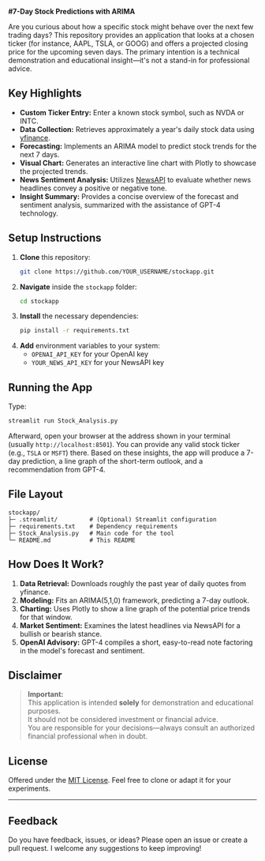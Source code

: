 **#7-Day Stock Predictions with ARIMA**

Are you curious about how a specific stock might behave over the next few trading days? This repository provides an application that looks at a chosen ticker (for instance, AAPL, TSLA, or GOOG) and offers a projected closing price for the upcoming seven days. The primary intention is a technical demonstration and educational insight—it's not a stand-in for professional advice.

## Key Highlights

- **Custom Ticker Entry:** Enter a known stock symbol, such as NVDA or INTC.
- **Data Collection:** Retrieves approximately a year's daily stock data using [yfinance](https://pypi.org/project/yfinance).
- **Forecasting:** Implements an ARIMA model to predict stock trends for the next 7 days.
- **Visual Chart:** Generates an interactive line chart with Plotly to showcase the projected trends.
- **News Sentiment Analysis:** Utilizes [NewsAPI](https://newsapi.org) to evaluate whether news headlines convey a positive or negative tone.
- **Insight Summary:** Provides a concise overview of the forecast and sentiment analysis, summarized with the assistance of GPT-4 technology.

## Setup Instructions

1. **Clone** this repository:
   ```bash
   git clone https://github.com/YOUR_USERNAME/stockapp.git
   ```
2. **Navigate** inside the `stockapp` folder:
   ```bash
   cd stockapp
   ```
3. **Install** the necessary dependencies:
   ```bash
   pip install -r requirements.txt
   ```
4. **Add** environment variables to your system:
   - `OPENAI_API_KEY` for your OpenAI key  
   - `YOUR_NEWS_API_KEY` for your NewsAPI key

## Running the App

Type:
```bash
streamlit run Stock_Analysis.py
```
Afterward, open your browser at the address shown in your terminal (usually `http://localhost:8501`). You can provide any valid stock ticker (e.g., `TSLA` or `MSFT`) there. Based on these insights, the app will produce a 7-day prediction, a line graph of the short-term outlook, and a recommendation from GPT-4.

## File Layout

```
stockapp/
├─ .streamlit/         # (Optional) Streamlit configuration
├─ requirements.txt    # Dependency requirements
├─ Stock_Analysis.py   # Main code for the tool
└─ README.md           # This README
```

## How Does It Work?

1. **Data Retrieval:** Downloads roughly the past year of daily quotes from yfinance.  
2. **Modeling:** Fits an ARIMA(5,1,0) framework, predicting a 7-day outlook.  
3. **Charting:** Uses Plotly to show a line graph of the potential price trends for that window.  
4. **Market Sentiment:** Examines the latest headlines via NewsAPI for a bullish or bearish stance.  
5. **OpenAI Advisory:** GPT-4 compiles a short, easy-to-read note factoring in the model's forecast and sentiment.

## Disclaimer

> **Important:**  
> This application is intended **solely** for demonstration and educational purposes.  
> It should not be considered investment or financial advice.  
> You are responsible for your decisions—always consult an authorized financial professional when in doubt.

## License

Offered under the [MIT License](https://opensource.org/licenses/MIT). Feel free to clone or adapt it for your experiments.

---

## Feedback

Do you have feedback, issues, or ideas? Please open an issue or create a pull request. I welcome any suggestions to keep improving!

